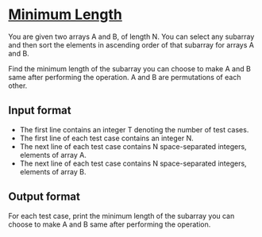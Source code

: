 # [Minimum Length][link]

You are given two arrays A and B, of length N. You can select any subarray and then sort the elements in ascending order of that subarray for arrays A and B.

Find the minimum length of the subarray you can choose to make A and B same after performing the operation. A and B are permutations of each other.

## Input format

- The first line contains an integer T denoting the number of test cases.
- The first line of each test case contains an integer N.
- The next line of each test case contains N space-separated integers, elements of array A.
- The next line of each test case contains N space-separated integers, elements of array B.

## Output format

For each test case, print the minimum length of the subarray you can choose to make A and B same after performing the operation.

[link]: https://www.hackerearth.com/practice/data-structures/arrays/1-d/practice-problems/algorithm/minimum-length-4-945227e2/
